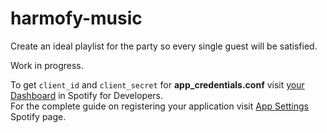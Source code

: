 # harmofy-music
Create an ideal playlist for the party so every single guest will be satisfied.
 
Work in progress.

To get `client_id` and `client_secret` for **app_credentials.conf** visit [your Dashboard](https://developer.spotify.com/dashboard/applications) in Spotify for Developers.  
For the complete guide on registering your application visit [App Settings](https://developer.spotify.com/documentation/general/guides/app-settings/) Spotify page.
